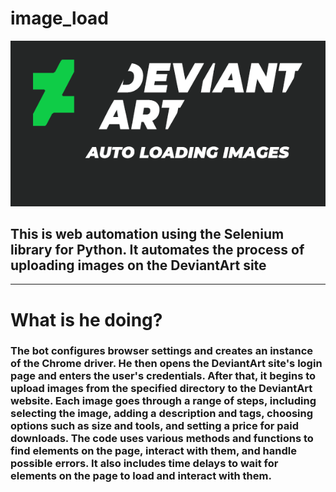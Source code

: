 # image_load
![Иллюстрация к проекту](https://github.com/FelixWixizzz/image_load/blob/main/DEVIANTART.png)
## This is web automation using the Selenium library for Python. It automates the process of uploading images on the DeviantArt site
____
# What is he doing?
### The bot configures browser settings and creates an instance of the Chrome driver. He then opens the DeviantArt site's login page and enters the user's credentials. After that, it begins to upload images from the specified directory to the DeviantArt website. Each image goes through a range of steps, including selecting the image, adding a description and tags, choosing options such as size and tools, and setting a price for paid downloads. The code uses various methods and functions to find elements on the page, interact with them, and handle possible errors. It also includes time delays to wait for elements on the page to load and interact with them.
